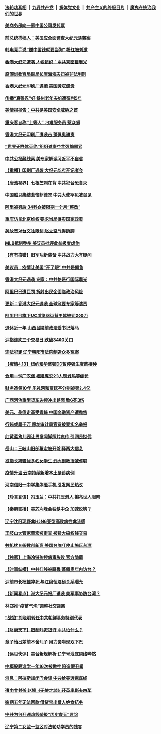 

####  [法轮功真相](../../../../basic/blob/master/README.md?t=04140732) &nbsp;|&nbsp; [九评共产党](../../../../9ping.md/blob/master/README.md?t=04140732) &nbsp;|&nbsp; [解体党文化](../../../../jtdwh.md/blob/master/README.md?t=04140732)  &nbsp;|&nbsp; [共产主义的终极目的](../../../../gczydzjmd.md/blob/master/README.md?t=04140732) &nbsp;|&nbsp; [魔鬼在统治我们的世界](../../../../mgztzwmdsj.md/blob/master/README.md?t=04140732) 

#### [美商务部向一家中国公司发传票](../pages/nsc413/n12877727.md?t=04140732) 

#### [前总统撰稿人：美国应全面调查大纪元遇袭案](../pages/nsc413/n12877872.md?t=04140732) 

#### [韩电竞手说“赚中国钱就要当狗” 粉红被刺激](../pages/nsc413/n12877984.md?t=04140732) 

#### [香港大纪元遭袭 人权组织：中共真面目曝光](../pages/nsc413/n12878041.md?t=04140732) 

#### [原深圳教育局副局长唐海海夫妇被非法判刑](../pages/nsc413/n12875389.md?t=04140732) 

#### [香港大纪元印刷厂遇袭 美国务院谴责](../pages/nsc413/n12877968.md?t=04140732) 

#### [传播“真善忍”好 锦州老年夫妇遭冤判5年](../pages/nsc413/n12876873.md?t=04140732) 

#### [美情报报告：中共是美国安全威胁之首](../pages/nsc413/n12877822.md?t=04140732) 

#### [重庆客自称“上等人” 刁难服务员 惹众怒](../pages/nsc413/n12877709.md?t=04140732) 

#### [香港大纪元印刷厂遭袭击 蓬佩奥谴责](../pages/nsc413/n12877849.md?t=04140732) 

#### [“世界无群体灭绝”组织谴责中共强摘器官](../pages/nsc413/n12871807.md?t=04140732) 

#### [中共公报藏线索 美专家解读习近平不自信](../pages/nsc413/n12877668.md?t=04140732) 

#### [【重播】印刷厂遇袭 大纪元华府开记者会](../pages/nsc413/n12875877.md?t=04140732) 

#### [【唐浩视界】七根芒刺在背 中共犯台恐自灭](../pages/nsc413/n12876037.md?t=04140732) 

#### [中国船只集结惹恼菲律宾 中共大使罕见被召见](../pages/nsc413/n12877545.md?t=04140732) 

#### [阿里被罚后 34科企被限期一个月“整改”](../pages/nsc413/n12877363.md?t=04140732) 

#### [重庆访民北京维权 要求当局落实国家政策](../pages/nsc413/n12877504.md?t=04140732) 

#### [美放宽对台交往限制 赵立坚气得跳脚](../pages/nsc413/n12877533.md?t=04140732) 

#### [MLB抵制乔州 美议员批评此举极度虚伪](../pages/nsc413/n12877143.md?t=04140732) 

#### [【有冇搞错】旧军队新装备 中共战力大有疑问](../pages/nsc413/n12875848.md?t=04140732) 

#### [美议员：疫情让美国“开了眼” 中共是鳄鱼](../pages/nsc413/n12876984.md?t=04140732) 

#### [香港大纪元遇袭 专家：中共怕恶行国际曝光](../pages/nsc413/n12876567.md?t=04140732) 

#### [阿里巴巴遭巨罚 折射出民企面临政治风险](../pages/nsc413/n12875673.md?t=04140732) 

#### [更新：香港大纪元遇袭 全球政要专家等谴责](../pages/nsc413/n12876743.md?t=04140732) 

#### [阿里巴巴旗下UC浏览器运营主体被罚209万](../pages/nsc413/n12876959.md?t=04140732) 

#### [退休近一年 山西吕梁前政法委书记落马](../pages/nsc413/n12876857.md?t=04140732) 

#### [沪指连跌三个交易日 跌破3400关口](../pages/nsc413/n12876882.md?t=04140732) 

#### [违法犯罪 辽宁朝阳市法院制造众多冤案](../pages/nsc413/n12875282.md?t=04140732) 

#### [【疫情4.13】纽约和华盛顿DC暂停强生疫苗接种](../pages/nsc413/n12875659.md?t=04140732) 

#### [食用一饼厂汉堡 福建惠安23人现发热等症状](../pages/nsc413/n12876867.md?t=04140732) 

#### [财务造假10年 乐视网和贾跃亭分别被罚2.4亿](../pages/nsc413/n12876752.md?t=04140732) 

#### [广西河池重型货车失控冲出路面 致6死3伤](../pages/nsc413/n12876400.md?t=04140732) 

#### [美元、美债走高受青睐 中国金融资产遭抛售](../pages/nsc413/n12876359.md?t=04140732) 


#### [行贿或超千万 廊坊审计局官员被妻实名举报](../pages/nsc413/n12876417.md?t=04140732) 

#### [红黄蓝幼儿园让男童闻脚照片疯传 引网民挞伐](../pages/nsc413/n12876494.md?t=04140732) 

#### [岳山：王岐山旧部董宏被开除 释两大信息](../pages/nsc413/n12876022.md?t=04140732) 

#### [被指长期骚扰多名女学生 武大副教授被停职](../pages/nsc413/n12876448.md?t=04140732) 

#### [疫情升温 云南持续新增本土确诊病例](../pages/nsc413/n12876308.md?t=04140732) 

#### [河南信阳一中学集体砸手机 引发网民热议](../pages/nsc413/n12876156.md?t=04140732) 

#### [【珍言真语】冯玉兰：中共打压港人 擦亮世人眼睛](../pages/nsc413/n12876123.md?t=04140732) 

#### [【秦鹏直播】美芯片峰会独缺中企 加速脱钩？](../pages/nsc413/n12875771.md?t=04140732) 

#### [辽宁沈阳现野禽H5N6亚型高致病性禽流感](../pages/nsc413/n12876132.md?t=04140732) 

#### [王岐山大管家董宏被审查 被指大搞权钱交易](../pages/nsc413/n12876056.md?t=04140732) 

#### [共机扰台架数创新高 美国务院吁停止施压台湾](../pages/nsc413/n12876096.md?t=04140732) 

#### [【独家】上海冷链防控病毒失败 官方隐瞒](../pages/nsc413/n12875017.md?t=04140732) 

#### [【时事纵横】中共红线被踩爆 蓬佩奥年内访台？](../pages/nsc413/n12875748.md?t=04140732) 

#### [沪前市长杨雄猝死 与江绵恒隐秘关系曝光](../pages/nsc413/n12876004.md?t=04140732) 

#### [【新闻看点】港大纪元报厂遭袭 美军事协防台湾？](../pages/nsc413/n12875716.md?t=04140732) 

#### [林郑推“疫苗气泡”调整社交距离](../pages/nsc413/n12875906.md?t=04140732) 

#### [“战狼”刘晓明转任中共朝鲜事务特别代表](../pages/nsc413/n12875755.md?t=04140732) 

#### [【财商天下】限制外资银行 中共怕什么？](../pages/nsc413/n12875377.md?t=04140732) 

#### [章子怡出差前不舍儿子 用力亲吻现双下巴](../pages/nsc413/n12875512.md?t=04140732) 

#### [【远见快评】美台新规解析 辽宁号泄底网络哗然](../pages/nsc413/n12875683.md?t=04140732) 

#### [中概股跟谁学一年16次被做空 陷造假丑闻](../pages/nsc413/n12875753.md?t=04140732) 

#### [消息：阿拉斯加闭门会谈 中共给美透露底线](../pages/nsc413/n12875608.md?t=04140732) 

#### [遭中共封杀 赵婷《无依之地》获英奥斯卡四奖](../pages/nsc413/n12875411.md?t=04140732) 

#### [逾期五年无法回款 借贷宝出借人绝食抗争](../pages/nsc413/n12867777.md?t=04140732) 

#### [中共为何开通热线举报“历史虚无”言论](../pages/nsc413/n12875435.md?t=04140732) 

#### [辽宁第二女监一监区对法轮功学员的残害](../pages/nsc413/n12875052.md?t=04140732) 


